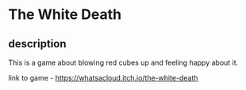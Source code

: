 # The White Death

## description
This is a game about blowing red cubes up and feeling happy about it.

link to game - https://whatsacloud.itch.io/the-white-death
